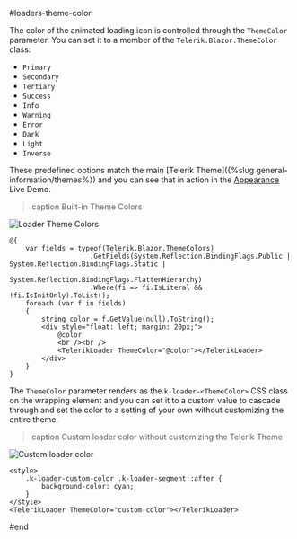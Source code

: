 #loaders-theme-color

The color of the animated loading icon is controlled through the `ThemeColor` parameter. You can set it to a member of the `Telerik.Blazor.ThemeColor` class:

* `Primary`
* `Secondary`
* `Tertiary`
* `Success`
* `Info`
* `Warning`
* `Error`
* `Dark`
* `Light`
* `Inverse`

These predefined options match the main [Telerik Theme]({%slug general-information/themes%}) and you can see that in action in the [Appearance](https://demos.telerik.com/blazor-ui/loader/appearance) Live Demo.

>caption Built-in Theme Colors

![Loader Theme Colors](images/loader-built-in-theme-colors.png)

````CSHTML
@{
    var fields = typeof(Telerik.Blazor.ThemeColors)
                    .GetFields(System.Reflection.BindingFlags.Public | System.Reflection.BindingFlags.Static |
                       System.Reflection.BindingFlags.FlattenHierarchy)
                    .Where(fi => fi.IsLiteral && !fi.IsInitOnly).ToList();
    foreach (var f in fields)
    {
        string color = f.GetValue(null).ToString();
        <div style="float: left; margin: 20px;">
            @color
            <br /><br />
            <TelerikLoader ThemeColor="@color"></TelerikLoader>
        </div>
    }
}
````

The `ThemeColor` parameter renders as the `k-loader-<ThemeColor>` CSS class on the wrapping element and you can set it to a custom value to cascade through and set the color to a setting of your own without customizing the entire theme.

>caption Custom loader color without customizing the Telerik Theme

![Custom loader color](images/loader-custom-color.png)

````CSHTML
<style>
    .k-loader-custom-color .k-loader-segment::after {
        background-color: cyan;
    }
</style>
<TelerikLoader ThemeColor="custom-color"></TelerikLoader>
````

#end

